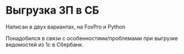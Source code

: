 # Выгрузка ЗП в СБ

Написан в двух вариантах, на FoxPro и Python

Понадобился в связи с особенностями/проблемами при выгрузке ведомостей из 1с в Сбербанк.
